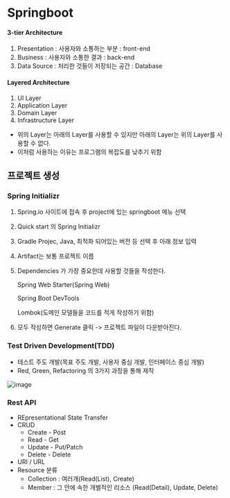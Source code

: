 # Springboot



#### 3-tier Architecture

1. Presentation : 사용자와 소통하는 부분 : front-end
2. Business : 사용자와 소통한 결과 : back-end
3. Data Source : 처리한 것들이 저장되는 공간 : Database



#### Layered Architecture

1. UI Layer
2. Application Layer
3. Domain Layer
4. Infrastructure Layer

- 위의 Layer는 아래의 Layer를 사용할 수 있지만 아래의 Layer는 위의 Layer를 사용할 수 없다.
- 이처럼 사용하는 이유는 프로그램의 복잡도를 낮추기 위함



## 프로젝트 생성

### Spring Initializr

1. Spring.io 사이트에 접속 후 project에 있는 springboot 메뉴 선택

2. Quick start 의 Spring Initializr

3. Gradle Projec, Java, 최적화 되어있는 버전 등 선택 후 아래 정보 입력

4. Artifact는 보통 프로젝트 이름

5. Dependencies 가 가장 중요한데 사용할 것들을 작성한다.

   Spring Web Starter(Spring Web)

   Spring Boot DevTools

   Lombok(도메인 모델들을 코드를 적게 작성하기 위함)

6. 모두 작성하면 Generate 클릭 -> 프로젝트 파일이 다운받아진다.



### Test Driven Development(TDD)

- 테스트 주도 개발(목표 주도 개발, 사용자 중심 개발, 인터페이스 중심 개발)
- Red, Green, Refactoring 의 3가지 과정을 통해 제작

![image](https://user-images.githubusercontent.com/58559786/90196536-05b35e80-de07-11ea-8385-7cc419f29c8d.png)



### Rest API

- REpresentational State Transfer
- CRUD
  - Create - Post
  - Read - Get
  - Update - Put/Patch
  - Delete - Delete
- URI / URL
- Resource 분류
  - Collection : 여러개(Read(List), Create)
  - Member : 그 안에 속한 개별적인 리소스 (Read(Detail), Update, Delete)








